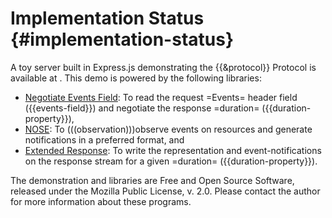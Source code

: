 # Implementation Status {#implementation-status}

A toy server built in Express.js demonstrating the {{&protocol}} Protocol is available at [](https://github.com/CxRes/events-query-express-demo). This demo is powered by the following libraries:

- [Negotiate Events Field](https://github.com/CxRes/negotiate-events-field): To read the request =Events= header field ({{events-field}}) and negotiate the response =duration= ({{duration-property}}),
- [NOSE](https://github.com/CxRes/nose): To (((observation)))observe events on resources and generate notifications in a preferred format, and
- [Extended Response](https://github.com/CxRes/extended-response): To write the representation and event-notifications on the response stream for a given =duration= ({{duration-property}}).

The demonstration and libraries are Free and Open Source Software, released under the Mozilla Public License, v. 2.0. Please contact the author for more information about these programs.
